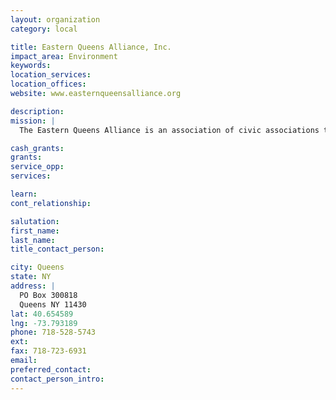 ```yaml
---
layout: organization
category: local

title: Eastern Queens Alliance, Inc.
impact_area: Environment
keywords: 
location_services: 
location_offices: 
website: www.easternqueensalliance.org

description: 
mission: |
  The Eastern Queens Alliance is an association of civic associations that joined forces in 1989 to address problems, issues and concerns that plagued or all or most of our communities.  We are a proactive organization, striving to be ever vigilant to prevent problems before they become entrenched.  In doing so, we collectively enlist the aid of elected officials, as well as the government and private agencies who are charged with the responsibility and who have the resources to assist us.

cash_grants: 
grants: 
service_opp: 
services: 

learn: 
cont_relationship: 

salutation: 
first_name: 
last_name: 
title_contact_person: 

city: Queens
state: NY
address: |
  PO Box 300818  
  Queens NY 11430
lat: 40.654589
lng: -73.793189
phone: 718-528-5743
ext: 
fax: 718-723-6931
email: 
preferred_contact: 
contact_person_intro: 
---
```

